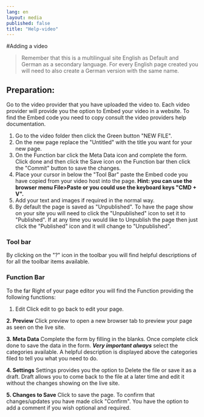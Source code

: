 ```yaml
---
lang: en
layout: media
published: false
title: "Help-video"
---
```



#Adding a video
 
>  Remember that this is a multilingual site English as Default and German as a secondary language. For every English page created you will need to also create a German version with the same name.

## Preparation:
Go to the video provider that you have uploaded the video to. Each video provider will provide you the option to Embed your video in a website. To find the Embed code you need to copy consult the video providers help documentation.  

1. Go to the video folder then click the Green button "NEW FILE". 
2. On the new page replace the "Untitled" with the title you want for your new page.
3. On the Function bar click the Meta Data icon and complete the form. Click done and then click the Save icon on the Function bar then click the "Commit" button to save the changes.
4. Place your cursor in below the "Tool Bar" paste the Embed code you have copied from your video host into the page. **Hint: you can use the browser menu File>Paste or you could use the keyboard keys "CMD + V".**
5. Add your text and images if required in the normal way.
6. By default the page is saved as "Unpublished". To have the page show on your site you will need to click the "Unpublished" icon to set it to "Published". If at any time you would like to Unpublish the page then just click the "Published" icon and it will change to "Unpublished".
 
### Tool bar
By clicking on the "?" icon in the toolbar you will find helpful descriptions of for all the toolbar items available. 
 
### Function Bar
To the far Right of your page editor you will find the Function providing the following functions:
1. Edit
Click edit to go back to edit your page.
 
**2. Preview**
Click preview to open a new browser tab to preview your page as seen on the live site.
 
**3. Meta Data**
Complete the form by filling in the blanks. Once complete click done to save the data in the form. _**Very important always**_ select the categories available. A helpful description is displayed above the categories filed to tell you what you need to do.
 
**4. Settings**
Settings provides you the option to Delete the file or save it as a draft. Draft allows you to come back to the file at a later time and edit it without the changes showing on the live site.
 
**5. Changes to Save**
Click to save the page. To confirm that changes/updates you have made click "Confirm". You have the option to add a comment if you wish optional and required.

